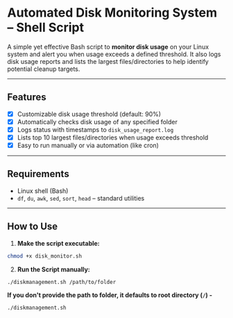 # Automated Disk Monitoring System – Shell Script

A simple yet effective Bash script to **monitor disk usage** on your Linux system and alert you when usage exceeds a defined threshold. It also logs disk usage reports and lists the largest files/directories to help identify potential cleanup targets.

---

## Features

- [x] Customizable disk usage threshold (default: 90%)
- [x] Automatically checks disk usage of any specified folder
- [x] Logs status with timestamps to `disk_usage_report.log`
- [x] Lists top 10 largest files/directories when usage exceeds threshold
- [x] Easy to run manually or via automation (like cron)

---

## Requirements

- Linux shell (Bash)
- `df`, `du`, `awk`, `sed`, `sort`, `head` – standard utilities

---

## How to Use

1. **Make the script executable:**

```bash
chmod +x disk_monitor.sh
```

2. **Run the Script manually:**

```bash
./diskmanagement.sh /path/to/folder
```
**If you don't provide the path to folder, it defaults to root directory (```/```) -** 

```bash
./diskmanagement.sh
```


